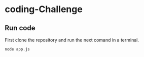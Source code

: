 # coding-Challenge

## Run code

First clone the repository and run the next comand in a terminal.

```
node app.js
```
